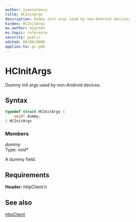 ```yaml
---
author: joannaleecy
title: HCInitArgs
description: Dummy init args used by non-Android devices.
kindex: HCInitArgs
ms.author: migreen
ms.topic: reference
security: public
edited: 00/00/0000
applies-to: pc-gdk
---
```


# HCInitArgs  

Dummy init args used by non-Android devices.  

## Syntax  
  
```cpp
typedef struct HCInitArgs {  
    void* dummy;  
} HCInitArgs  
```
  
### Members  
  
*dummy*  
Type: void*  
  
A dummy field.
  
## Requirements  
  
**Header:** httpClient.h
  
## See also  
[httpClient](../httpclient_members.md)  
  
  